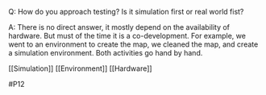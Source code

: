 Q: How do you approach testing? Is it simulation first or real world fist?

A: There is no direct answer, it mostly depend on the availability of hardware. But must of the time it is a co-development. For example, we went to an environment to create the map, we cleaned the map, and create a simulation environment. Both activities go hand by hand.

[[Simulation]]
[[Environment]]
[[Hardware]]

#P12 